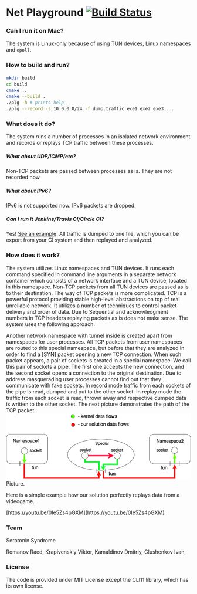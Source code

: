 Net Playground [![Build Status](https://travis-ci.org/raid-7/tun-example.svg?branch=master)](https://travis-ci.org/raid-7/tun-example)
===============

### Can I run it on Mac?

The system is Linux-only because of using TUN devices, Linux namespaces and `epoll`.
### How to build and run?

```sh
mkdir build
cd build
cmake ..
cmake --build .
./plg -h # prints help
./plg --record -s 10.0.0.0/24 -f dump.traffic exe1 exe2 exe3 ...
```


### What does it do?

The system runs a number of processes in an isolated network environment and records or replays TCP traffic between these processes.

##### What about UDP/ICMP/etc?

Non-TCP packets are passed between processes as is. They are not recorded now.

##### What about IPv6?

IPv6 is not supported now. IPv6 packets are dropped.

##### Can I run it Jenkins/Travis CI/Circle CI?

Yes! [See an example](https://travis-ci.org/raid-7/tun-example/jobs/590699407/config). All traffic is dumped to one file, which you can be export from your CI system and then replayed and analyzed.

### How does it work?

The system utilizes Linux namespaces and TUN devices. It runs each command specified in command line arguments in a separate network container which consists of a network interface and a TUN device, located in this namespace. Non-TCP packets from all TUN devices are passed as is to their destination. The way of TCP packets is more complicated.
TCP is a powerful protocol providing stable high-level abstractions on top of real unreliable network. It utilizes a number of techniques to control packet delivery and order of data. Due to Sequential and acknowledgment numbers in TCP headers replaying packets as is does not make sense. The system uses the following approach.

Another network namespace with tunnel inside is created apart from namespaces for user processes. All TCP packets from user namespaces are routed to this special namespace, but before that they are analyzed in order to find a [SYN] packet opening a new TCP connection. When such packet appears, a pair of sockets  is created in a special namespace. We call this pair of sockets a pipe. The first one accepts the new connection, and the second socket opens a connection to the original destination. Due to address masquerading user processes cannot find out that they communicate with fake sockets.
In record mode traffic from each sockets of the pipe is read, dumped and put to the other socket. In replay mode the traffic from each socket is read, thrown away and respective dumped data is written to the other socket.
The next picture demonstrates the path of the TCP packet.
![TCP packets](img/SmallDiagram.png)
Picture.

Here is a simple example how our solution perfectly replays data from a videogame.

[https://youtu.be/0Ie5Zs4pGXM](https://youtu.be/0Ie5Zs4pGXM)

### Team
Serotonin Syndrome

Romanov Raed, Krapivenskiy Viktor, Kamaldinov Dmitriy, Glushenkov Ivan, 

### License

The code is provided under MIT License except the CLI11 library, which has its own license.
